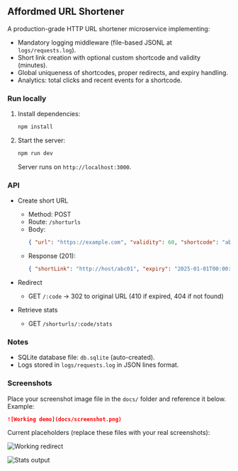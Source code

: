## Affordmed URL Shortener

A production-grade HTTP URL shortener microservice implementing:

- Mandatory logging middleware (file-based JSONL at `logs/requests.log`).
- Short link creation with optional custom shortcode and validity (minutes).
- Global uniqueness of shortcodes, proper redirects, and expiry handling.
- Analytics: total clicks and recent events for a shortcode.

### Run locally

1. Install dependencies:
   ```bash
   npm install
   ```
2. Start the server:
   ```bash
   npm run dev
   ```
   Server runs on `http://localhost:3000`.

### API

- Create short URL
  - Method: POST
  - Route: `/shorturls`
  - Body:
    ```json
    { "url": "https://example.com", "validity": 60, "shortcode": "abc01" }
    ```
  - Response (201):
    ```json
    { "shortLink": "http://host/abc01", "expiry": "2025-01-01T00:00:00Z" }
    ```

- Redirect
  - GET `/:code` → 302 to original URL (410 if expired, 404 if not found)

- Retrieve stats
  - GET `/shorturls/:code/stats`

### Notes

- SQLite database file: `db.sqlite` (auto-created).
- Logs stored in `logs/requests.log` in JSON lines format.

### Screenshots

Place your screenshot image file in the `docs/` folder and reference it below. Example:

```md
![Working demo](docs/screenshot.png)
```

Current placeholders (replace these files with your real screenshots):

![Working redirect](docs/screenshot-redirect.png)

![Stats output](docs/screenshot-stats.png)



